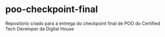 # poo-checkpoint-final
Repositório criado para a entrega do checkpoint final de POO do Certified Tech Developer  da Digital House
